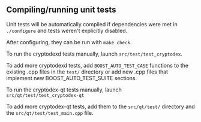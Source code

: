 Compiling/running unit tests
------------------------------------

Unit tests will be automatically compiled if dependencies were met in `./configure`
and tests weren't explicitly disabled.

After configuring, they can be run with `make check`.

To run the cryptodexd tests manually, launch `src/test/test_cryptodex`.

To add more cryptodexd tests, add `BOOST_AUTO_TEST_CASE` functions to the existing
.cpp files in the `test/` directory or add new .cpp files that
implement new BOOST_AUTO_TEST_SUITE sections.

To run the cryptodex-qt tests manually, launch `src/qt/test/test_cryptodex-qt`

To add more cryptodex-qt tests, add them to the `src/qt/test/` directory and
the `src/qt/test/test_main.cpp` file.
